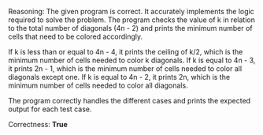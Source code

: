 Reasoning:
The given program is correct. It accurately implements the logic required to solve the problem. The program checks the value of k in relation to the total number of diagonals (4n - 2) and prints the minimum number of cells that need to be colored accordingly.

If k is less than or equal to 4n - 4, it prints the ceiling of k/2, which is the minimum number of cells needed to color k diagonals. If k is equal to 4n - 3, it prints 2n - 1, which is the minimum number of cells needed to color all diagonals except one. If k is equal to 4n - 2, it prints 2n, which is the minimum number of cells needed to color all diagonals.

The program correctly handles the different cases and prints the expected output for each test case.

Correctness: **True**